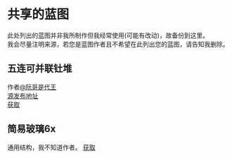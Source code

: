 # 共享的蓝图
此处列出的蓝图并非我所制作但我经常使用(可能有改动)，故备份到这里。<br>
我会尽量注明来源，若您是蓝图作者且不希望在此列出您的蓝图，请告知我删除。<br>

## 五连可并联钍堆
作者[@阮哥是代王](https://tieba.baidu.com/home/main?un=%E9%98%AE%E5%93%A5%E6%98%AF%E4%BB%A3%E7%8E%8B)<br>
[源发布地址](https://tieba.baidu.com/p/7367506512)<br>
[获取](https://cdn.jsdelivr.net/gh/Hexrotor/Mindustry-Myblueprint/share/base64text/tu5x.txt)<br>

## 简易玻璃6x
通用结构，我不知道作者。
[获取](https://cdn.jsdelivr.net/gh/Hexrotor/Mindustry-Myblueprint/share/base64text/simpleglass.txt)<br>

